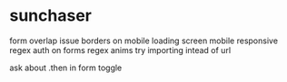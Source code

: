 # sunchaser

form overlap issue
borders on mobile loading screen
mobile responsive
regex auth on forms
regex anims
try importing intead of url

ask about .then in form toggle
